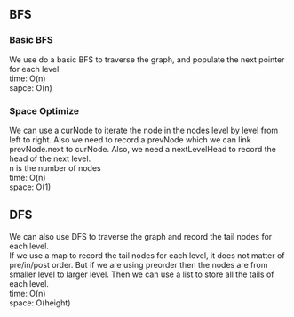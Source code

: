 ## BFS
### Basic BFS
We use do a basic BFS to traverse the graph, and populate the next pointer for each level.<br>
time: O(n)<br>
sapce: O(n)<br>
### Space Optimize
We can use a curNode to iterate the node in the nodes level by level from left to right. Also we need to record a prevNode which we can link prevNode.next to curNode. Also, we need a nextLevelHead to record the head of the next level.<br>
n is the number of nodes<br>
time: O(n)<br>
space: O(1)
## DFS
We can also use DFS to traverse the graph and record the tail nodes for each level.<br>
If we use a map to record the tail nodes for each level, it does not matter of pre/in/post order. But if we are using preorder then the nodes are from smaller level to larger level. Then we can use a list to store all the tails of each level.<br>
time: O(n)<br>
space: O(height)
